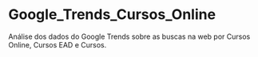 # Google_Trends_Cursos_Online
 Análise dos dados do Google Trends sobre as buscas na web por Cursos Online, Cursos EAD e Cursos.
